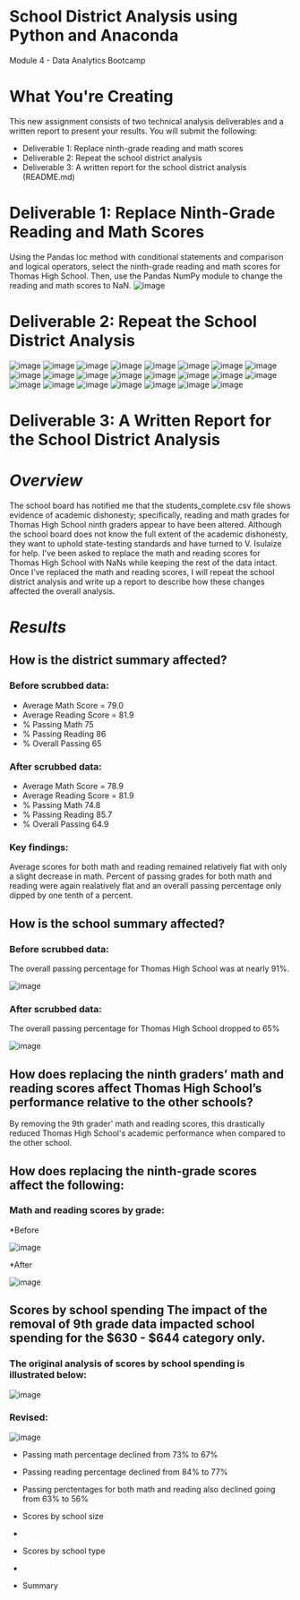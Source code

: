# School District Analysis using Python and Anaconda
Module 4 - Data Analytics Bootcamp
# What You're Creating
This new assignment consists of two technical analysis deliverables and a written report to present your results. You will submit the following:

* Deliverable 1: Replace ninth-grade reading and math scores
* Deliverable 2: Repeat the school district analysis
* Deliverable 3: A written report for the school district analysis (README.md)

# Deliverable 1: Replace Ninth-Grade Reading and Math Scores
Using the Pandas loc method with conditional statements and comparison and logical operators, select the ninth-grade reading and math scores for Thomas High School. Then, use the Pandas NumPy module to change the reading and math scores to NaN.
![image](https://user-images.githubusercontent.com/87340105/154779672-41c997fa-ebb1-4286-95cb-222ce30aa74c.png)

# Deliverable 2: Repeat the School District Analysis
![image](https://user-images.githubusercontent.com/87340105/154779802-f0f1bc82-cc23-4635-b7a5-c0dadee1ef76.png)
![image](https://user-images.githubusercontent.com/87340105/154779790-686af2b0-6098-4077-835c-3a3daebd4633.png)
![image](https://user-images.githubusercontent.com/87340105/154779833-fab14364-e4dd-4f07-b6cc-b8e612cba774.png)
![image](https://user-images.githubusercontent.com/87340105/154779845-ba89270d-cfa1-4896-9f51-116d086b6aa2.png)
![image](https://user-images.githubusercontent.com/87340105/154779858-2632cf12-3ed9-45c6-98a0-c581d823cf6c.png)
![image](https://user-images.githubusercontent.com/87340105/154779879-130014a8-efdb-4edc-9174-807612cacc6a.png)
![image](https://user-images.githubusercontent.com/87340105/154779908-a912dca6-bd55-4f20-b64f-82c626702623.png)
![image](https://user-images.githubusercontent.com/87340105/154779922-000468e2-75c0-4e16-8121-00c41170ba72.png)
![image](https://user-images.githubusercontent.com/87340105/154779943-d0009281-aa63-4f18-a5c5-6785a72ba649.png)
![image](https://user-images.githubusercontent.com/87340105/154779956-9545e661-6de0-49c5-9642-63bbfdc45f2f.png)
![image](https://user-images.githubusercontent.com/87340105/154779970-7b856ae1-eab3-4931-a317-fa21eb3f88d2.png)
![image](https://user-images.githubusercontent.com/87340105/154779984-a4474666-530f-4e15-8be4-00f202fa134d.png)
![image](https://user-images.githubusercontent.com/87340105/154780006-eaac3d8c-f4d9-4f04-a654-433f02a2d121.png)
![image](https://user-images.githubusercontent.com/87340105/154780021-5b004663-1fe2-488b-bdac-7647dc2a8c6e.png)
![image](https://user-images.githubusercontent.com/87340105/154782247-3963a62c-fc4a-4ffe-9371-dafb9c71af10.png)
![image](https://user-images.githubusercontent.com/87340105/154782275-ebc42502-fd5f-4441-85c9-105c5c84bd2b.png)
![image](https://user-images.githubusercontent.com/87340105/154780134-d435664e-3fe1-49de-8f01-f10918cd0730.png)
![image](https://user-images.githubusercontent.com/87340105/154780157-b5b22cb7-6003-400e-bc3a-f98d7d08f329.png)
![image](https://user-images.githubusercontent.com/87340105/154780170-ba0f2ed8-e71a-4f34-ab71-8a55d4aabae8.png)
![image](https://user-images.githubusercontent.com/87340105/154780181-9a6d8fd7-2dfe-4c88-94b4-19d3f129933a.png)
![image](https://user-images.githubusercontent.com/87340105/154780192-668eb22e-874e-4502-bec7-86e739b83eab.png)
![image](https://user-images.githubusercontent.com/87340105/154780219-a04151fc-a720-41bf-8f83-1bbb3be53b20.png)
![image](https://user-images.githubusercontent.com/87340105/154780228-e5c65828-1175-4ff1-9bf9-13185fcfaf73.png)

# Deliverable 3: A Written Report for the School District Analysis
# *Overview*
The school board has notified me that the students_complete.csv file shows evidence of academic dishonesty; specifically, reading and math grades for Thomas High School ninth graders appear to have been altered. Although the school board does not know the full extent of the academic dishonesty, they want to uphold state-testing standards and have turned to V. Isulaize for help. I've been asked to replace the math and reading scores for Thomas High School with NaNs while keeping the rest of the data intact. Once I’ve replaced the math and reading scores, I will repeat the school district analysis and write up a report to describe how these changes affected the overall analysis.

# *Results*
## How is the district summary affected?
### Before scrubbed data:
* Average Math Score = 79.0
* Average Reading Score = 81.9
* % Passing Math 75
* % Passing Reading 86
* % Overall Passing 65

### After scrubbed data:
* Average Math Score = 78.9
* Average Reading Score = 81.9
* % Passing Math 74.8
* % Passing Reading 85.7
* % Overall Passing 64.9

### Key findings:
Average scores for both math and reading remained relatively flat with only a slight decrease in math. Percent of passing grades for both math and reading were again realatively flat and an overall passing percentage only dipped by one tenth of a percent.

## How is the school summary affected?

### Before scrubbed data:
The overall passing percentage for Thomas High School was at nearly 91%.

![image](https://user-images.githubusercontent.com/87340105/154782630-2944b6e0-6975-493c-884f-be7071a0d5dd.png)

### After scrubbed data:
The overall passing percentage for Thomas High School dropped to 65%

![image](https://user-images.githubusercontent.com/87340105/154782601-27956677-aaf5-4e37-b48e-2b82d57d14c9.png)

## How does replacing the ninth graders’ math and reading scores affect Thomas High School’s performance relative to the other schools?

By removing the 9th grader' math and reading scores, this drastically reduced Thomas High School's academic performance when compared to the other school.

## How does replacing the ninth-grade scores affect the following:
### Math and reading scores by grade:

  *Before
  
  ![image](https://user-images.githubusercontent.com/87340105/154783093-0a64b01a-84a7-4c76-b2f0-db79bb452af4.png)
  
  *After
  
  ![image](https://user-images.githubusercontent.com/87340105/154783127-b725b7c9-a772-47fa-9bc2-50c8a42ff928.png)


## Scores by school spending The impact of the removal of 9th grade data impacted school spending for the $630 - $644 category only.
### The original analysis of scores by school spending is illustrated below:

![image](https://user-images.githubusercontent.com/87340105/154783538-822e8774-a1e8-4ccf-a0e1-d53d7e93c112.png)

### Revised:

![image](https://user-images.githubusercontent.com/87340105/154783560-90071a59-9ae5-4e26-a63d-5706b71d2a80.png)

 * Passing math percentage declined from 73% to 67%
              
 * Passing reading percentage declined from 84% to 77% 
              
 * Passing perctentages for both math and reading also declined going from 63% to 56%


* Scores by school size
* 
* Scores by school type
* 
* Summary
